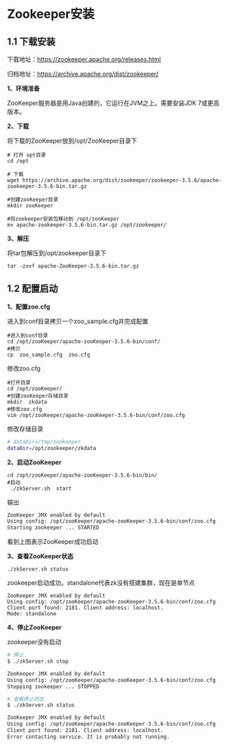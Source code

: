 # Zookeeper安装

## 1.1 下载安装

下载地址：https://zookeeper.apache.org/releases.html

归档地址：https://archive.apache.org/dist/zookeeper/

**1、环境准备**

ZooKeeper服务器是用Java创建的，它运行在JVM之上。需要安装JDK 7或更高版本。

**2、下载**

将下载的ZooKeeper放到/opt/ZooKeeper目录下

```shell
# 打开 opt目录
cd /opt

# 下载
wget https://archive.apache.org/dist/zookeeper/zookeeper-3.5.6/apache-zookeeper-3.5.6-bin.tar.gz

#创建zooKeeper目录
mkdir zooKeeper

#将zookeeper安装包移动到 /opt/zooKeeper
mv apache-zookeeper-3.5.6-bin.tar.gz /opt/zookeeper/
```

**3、解压**

将tar包解压到/opt/zookeeper目录下

```shell
tar -zxvf apache-ZooKeeper-3.5.6-bin.tar.gz 
```

## 1.2 配置启动

**1、配置zoo.cfg**

进入到conf目录拷贝一个zoo_sample.cfg并完成配置

```shell
#进入到conf目录
cd /opt/zooKeeper/apache-zooKeeper-3.5.6-bin/conf/
#拷贝
cp  zoo_sample.cfg  zoo.cfg
```



修改zoo.cfg

```shell
#打开目录
cd /opt/zooKeeper/
#创建zooKeeper存储目录
mkdir  zkdata
#修改zoo.cfg
vim /opt/zooKeeper/apache-zooKeeper-3.5.6-bin/conf/zoo.cfg
```

修改存储目录

```bash
# dataDir=/tmp/zookeeper
dataDir=/opt/zookeeper/zkdata
```

**2、启动ZooKeeper**

```shell
cd /opt/zooKeeper/apache-zooKeeper-3.5.6-bin/bin/
#启动
 ./zkServer.sh  start
```

输出

```bash
ZooKeeper JMX enabled by default
Using config: /opt/zooKeeper/apache-zooKeeper-3.5.6-bin/conf/zoo.cfg
Starting zookeeper ... STARTED
```

看到上图表示ZooKeeper成功启动

**3、查看ZooKeeper状态**

```shell
./zkServer.sh status
```

zookeeper启动成功。standalone代表zk没有搭建集群，现在是单节点

```
ZooKeeper JMX enabled by default
Using config: /opt/zooKeeper/apache-zooKeeper-3.5.6-bin/conf/zoo.cfg
Client port found: 2181. Client address: localhost.
Mode: standalone
```


**4、停止ZooKeeper**

zookeeper没有启动

```bash
# 停止
$ ./zkServer.sh stop

ZooKeeper JMX enabled by default
Using config: /opt/zooKeeper/apache-zooKeeper-3.5.6-bin/conf/zoo.cfg
Stopping zookeeper ... STOPPED

# 查看停止状态
$ ./zkServer.sh status

ZooKeeper JMX enabled by default
Using config: /opt/zooKeeper/apache-zooKeeper-3.5.6-bin/conf/zoo.cfg
Client port found: 2181. Client address: localhost.
Error contacting service. It is probably not running.
```
